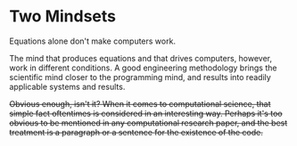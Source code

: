 # Two Mindsets

Equations alone don't make computers work.

The mind that produces equations and that drives computers, however, work in different conditions.   A good engineering methodology brings the scientific mind closer to the programming mind, and results into readily applicable systems and results.

~~Obvious enough, isn't it?  When it comes to computational science, that simple fact oftentimes is considered in an interesting way.  Perhaps it's too obvious to be mentioned in any computational research paper, and the best treatment is a paragraph or a sentence for the existence of the code.~~

[baker2016]: http://www.nature.com/news/why-scientists-must-share-their-research-code-1.20504 "Why scientists must share their research code"

[ jasa2016]: http://magazine.amstat.org/blog/2016/07/01/jasa-reproducible16/ "Reproducible Research in *JASA*"
[ sandve2013 ]: http://journals.plos.org/ploscompbiol/article?id=10.1371/journal.pcbi.1003285 "Ten Simple Rules for Reproducible Computational Research"
[crocker]: http://science.sciencemag.org/content/334/6060/1182 "Addressing Scientific Fraud"
[wholetale]: https://ischool.illinois.edu/research/projects/whole-tale "The Whole Tale"
[nsf1541450]: https://www.nsf.gov/awardsearch/showAward?AWD_ID=154145 "CC DNI DIBBS: Merging Science and Cyberinfrastructure Pathways: The Whole Tale"
[stodden2013]: http://journals.plos.org/plosone/article?id=10.1371/journal.pone.0067111 "Toward Reproducible Computational Research: An Empirical Analysis of Data and Code Policy Adoption by Journals"